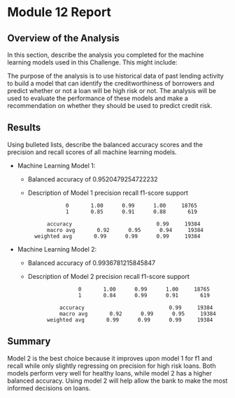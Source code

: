 # Module 12 Report

## Overview of the Analysis

In this section, describe the analysis you completed for the machine learning models used in this Challenge. This might include:

The purpose of the analysis is to use historical data of past lending activity to build a model that can identify the creditworthiness of borrowers and predict whether or not a loan will be high risk or not. The analysis will be used to evaluate the performance of these models and make a recommendation on whether they should be used to predict credit risk.

## Results

Using bulleted lists, describe the balanced accuracy scores and the precision and recall scores of all machine learning models.

* Machine Learning Model 1:
  * Balanced accuracy of 0.9520479254722232
  * Description of Model 1 precision    recall  f1-score   support

                    0       1.00      0.99      1.00     18765
                    1       0.85      0.91      0.88       619

              accuracy                           0.99     19384
              macro avg       0.92      0.95      0.94     19384
          weighted avg       0.99      0.99      0.99     19384



* Machine Learning Model 2:
  * Balanced accuracy of 0.9936781215845847
  * Description of Model 2 precision    recall  f1-score   support

                        0       1.00      0.99      1.00     18765
                        1       0.84      0.99      0.91       619

                  accuracy                           0.99     19384
                  macro avg       0.92      0.99      0.95     19384
              weighted avg       0.99      0.99      0.99     19384

## Summary
Model 2 is the best choice because it improves upon model 1 for f1 and recall while only slightly regressing on precision for high risk loans. Both models perform very well for healthy loans, while model 2 has a higher balanced accuracy. Using model 2 will help allow the bank to make the most informed decisions on loans.

